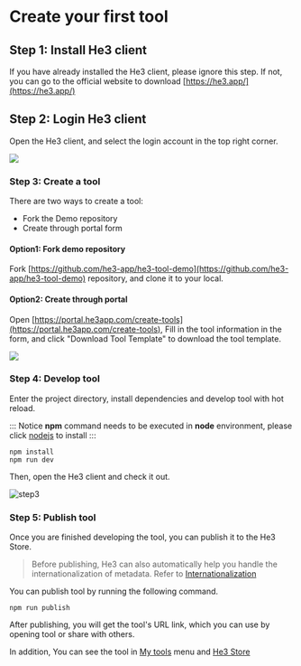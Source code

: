 # Create your first tool

## Step 1: Install He3 client

If you have already installed the He3 client, please ignore this step. If not, you can go to the official website to download [https://he3.app/](https://he3.app/)

## Step 2: Login He3 client

Open the He3 client, and select the login account in the top right corner.

![](/guide/1.png)

### Step 3: Create a tool

There are two ways to create a tool:

- Fork the Demo repository
- Create through portal form

#### Option1: Fork demo repository

Fork [https://github.com/he3-app/he3-tool-demo](https://github.com/he3-app/he3-tool-demo) repository, and clone it to your local.

#### Option2: Create through portal

Open [https://portal.he3app.com/create-tools](https://portal.he3app.com/create-tools), Fill in the tool information in the form, and click "Download Tool Template" to download the tool template.

![](/guide/2.png)

### Step 4: Develop tool

Enter the project directory, install dependencies and develop tool with hot reload.

::: Notice
**npm** command needs to be executed in **node** environment, please click [nodejs](https://nodejs.org/) to install
:::

```shell
npm install
npm run dev
```

Then, open the He3 client and check it out.

![step3](/guide/3.png)

### Step 5: Publish tool

Once you are finished developing the tool, you can publish it to the He3 Store.

> Before publishing, He3 can also automatically help you handle the internationalization of metadata. Refer to [Internationalization](./advance/i18n.md)

You can publish tool by running the following command.

```shell
npm run publish
```

After publishing, you will get the tool's URL link, which you can use by opening tool or share with others.

In addition, You can see the tool in [My tools](https://portal.he3app.com/my-tools) menu and [He3 Store](https://portal.he3app.com/tools?page=1)
